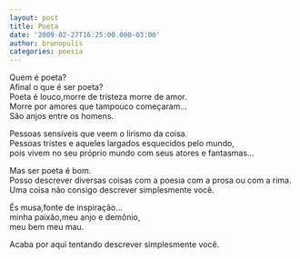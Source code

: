 ```yaml
---
layout: post
title: Poeta
date: '2009-02-27T16:25:00.000-03:00'
author: brunopulis
categories: poesia
---
```


Quem é poeta?<br />
Afinal o que é ser poeta?<br />
Poeta é louco,morre de tristeza morre de amor.<br />
Morre por amores que tampouco começaram...<br />
São anjos entre os homens.<br />

Pessoas sensíveis que veem o lirismo da coisa.<br />
Pessoas tristes e aqueles largados esquecidos pelo mundo,<br />
pois vivem no seu próprio mundo com seus atores e fantasmas...<br />

Mas ser poeta é bom.<br />
Posso descrever diversas coisas com a poesia com a prosa ou com a rima.<br />
Uma coisa não consigo descrever simplesmente você.<br />

És musa,fonte de inspiração...<br />
minha paixão,meu anjo e demônio,<br />
meu bem meu mau.<br />

Acaba por aqui tentando descrever simplesmente você.

